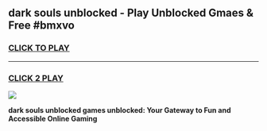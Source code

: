 
## dark souls unblocked - Play Unblocked Gmaes & Free #bmxvo
<h3>
<a href="https://news.freeplayer.one?title=dark_souls_unblocked&ref=03M">CLICK TO PLAY</a></h3>
<hr>

<h3>
<a href="https://news.freeplayer.one?title=dark_souls_unblocked&ref=03M">CLICK 2 PLAY</a>
  
</h3>

<a href="https://news.freeplayer.one?title=dark_souls_unblocked&ref=03M"><img src="https://clearcache.store/games.png"></a>


**dark souls unblocked games unblocked: Your Gateway to Fun and Accessible Online Gaming**
